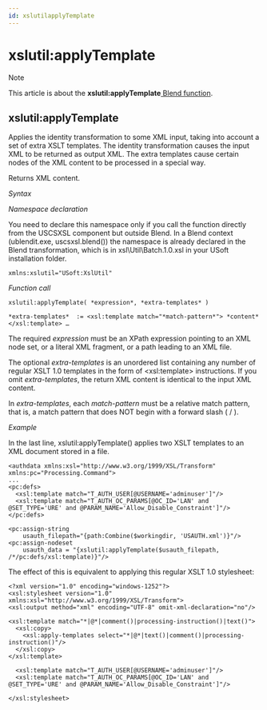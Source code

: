 ```yaml
---
id: xslutilapplyTemplate
---
```


# xslutil:applyTemplate



> [!NOTE]
> This article is about the **xslutil:applyTemplate**[ Blend function](/docs/Repositories/Blend_functions).

## **xslutil:applyTemplate**

Applies the identity transformation to some XML input, taking into account a set of extra XSLT templates. The identity transformation causes the input XML to be returned as output XML. The extra templates cause certain nodes of the XML content to be processed in a special way.

Returns XML content.

*Syntax*

*Namespace declaration*

You need to declare this namespace only if you call the function directly from the USCSXSL component but outside Blend. In a Blend context (ublendit.exe, uscsxsl.blend()) the namespace is already declared in the Blend transformation, which is in xsl\\Util\\Batch.1.0.xsl in your USoft installation folder.

```
xmlns:xslutil="USoft:XslUtil"
```

*Function call*

```
xslutil:applyTemplate( *expression*, *extra-templates* )

*extra-templates*  := <xsl:template match="*match-pattern*"> *content* </xsl:template> …
```

The required *expression* must be an XPath expression pointing to an XML node set, or a literal XML fragment, or a path leading to an XML file.

The optional *extra-templates* is an unordered list containing any number of regular XSLT 1.0 templates in the form of \<xsl:template> instructions. If you omit *extra-templates*, the return XML content is identical to the input XML content.

In *extra-templates*, each *match-pattern* must be a relative match pattern, that is, a match pattern that does NOT begin with a forward slash ( / ).

*Example*

In the last line, xslutil:applyTemplate() applies two XSLT templates to an XML document stored in a file.

```language-xml
<authdata xmlns:xsl="http://www.w3.org/1999/XSL/Transform" xmlns:pc="Processing.Command">
...
<pc:defs>
  <xsl:template match="T_AUTH_USER[@USERNAME='adminuser']"/>
  <xsl:template match="T_AUTH_OC_PARAMS[@OC_ID='LAN' and @SET_TYPE='URE' and @PARAM_NAME='Allow_Disable_Constraint']"/>
</pc:defs>

<pc:assign-string
    usauth_filepath="{path:Combine($workingdir, 'USAUTH.xml')}"/>
<pc:assign-nodeset
    usauth_data = "{xslutil:applyTemplate($usauth_filepath, /*/pc:defs/xsl:template)}"/>
```

The effect of this is equivalent to applying this regular XSLT 1.0 stylesheet:

```language-xml
<?xml version="1.0" encoding="windows-1252"?>
<xsl:stylesheet version="1.0" xmlns:xsl="http://www.w3.org/1999/XSL/Transform">
<xsl:output method="xml" encoding="UTF-8" omit-xml-declaration="no"/>

<xsl:template match="*|@*|comment()|processing-instruction()|text()">
  <xsl:copy>
    <xsl:apply-templates select="*|@*|text()|comment()|processing-instruction()"/>
  </xsl:copy>
</xsl:template>

  <xsl:template match="T_AUTH_USER[@USERNAME='adminuser']"/>
  <xsl:template match="T_AUTH_OC_PARAMS[@OC_ID='LAN' and @SET_TYPE='URE' and @PARAM_NAME='Allow_Disable_Constraint']"/>

</xsl:stylesheet>
```

 